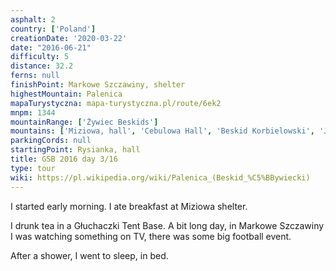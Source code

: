 ```yaml
---
asphalt: 2
country: ['Poland']
creationDate: '2020-03-22'
date: "2016-06-21"
difficulty: 5
distance: 32.2
ferns: null
finishPoint: Markowe Szczawiny, shelter
highestMountain: Palenica
mapaTurystyczna: mapa-turystyczna.pl/route/6ek2
mnpm: 1344
mountainRange: ['Żywiec Beskids']
mountains: ['Miziowa, hall', 'Cebulowa Hall', 'Beskid Korbielowski', 'Jaworzyna', 'Mędralowa']
parkingCords: null
startingPoint: Rysianka, hall
title: GSB 2016 day 3/16
type: tour
wiki: https://pl.wikipedia.org/wiki/Palenica_(Beskid_%C5%BBywiecki)
---
```


I started early morning. I ate breakfast at Miziowa shelter.

I drunk tea in a Głuchaczki Tent Base. A bit long day, in Markowe Szczawiny I was watching something on TV, there was some big football event.

After a shower, I went to sleep, in bed.
